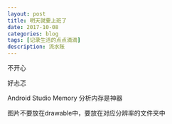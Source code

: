 ```yaml
---
layout: post
title: 明天就要上班了
date: 2017-10-08
categories: blog
tags: [记录生活的点点滴滴]
description: 流水账
---
```


不开心

好忐忑

Android Studio Memory 分析内存是神器

图片不要放在drawable中，要放在对应分辨率的文件夹中









 















